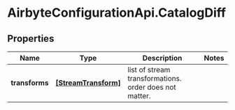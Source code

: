 # AirbyteConfigurationApi.CatalogDiff

## Properties

Name | Type | Description | Notes
------------ | ------------- | ------------- | -------------
**transforms** | [**[StreamTransform]**](StreamTransform.md) | list of stream transformations. order does not matter. | 



